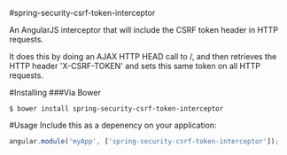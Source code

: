#spring-security-csrf-token-interceptor

An AngularJS interceptor that will include the CSRF token header in HTTP requests.

It does this by doing an AJAX HTTP HEAD call to /, and then retrieves the HTTP header 'X-CSRF-TOKEN' and sets this
same token on all HTTP requests.

#Installing
###Via Bower
````
$ bower install spring-security-csrf-token-interceptor
````


#Usage
Include this as a depenency on your application:

````javascript
angular.module('myApp', ['spring-security-csrf-token-interceptor']);
````